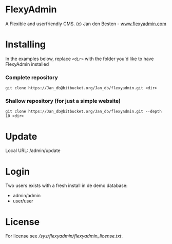 # FlexyAdmin

A Flexible and userfriendly CMS.
(c) Jan den Besten - www.flexyadmin.com


# Installing

In the examples below, replace `<dir>` with the folder you'd like to have FlexyAdmin installed

### Complete repository ###

`git clone https://Jan_db@bitbucket.org/Jan_db/flexyadmin.git <dir>`

### Shallow repository (for just a simple website) ###

`git clone https://Jan_db@bitbucket.org/Jan_db/flexyadmin.git --depth 10 <dir>`
  
  
# Update

Local URL: /admin/update


# Login

Two users exists with a fresh install in de demo database:

- admin/admin
- user/user


# License

For license see */sys/flexyadmin/flexyadmin_license.txt*.